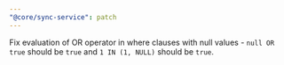 ```yaml
---
"@core/sync-service": patch
---
```


Fix evaluation of OR operator in where clauses with null values - `null OR true` should be `true` and `1 IN (1, NULL)` should be `true`.
